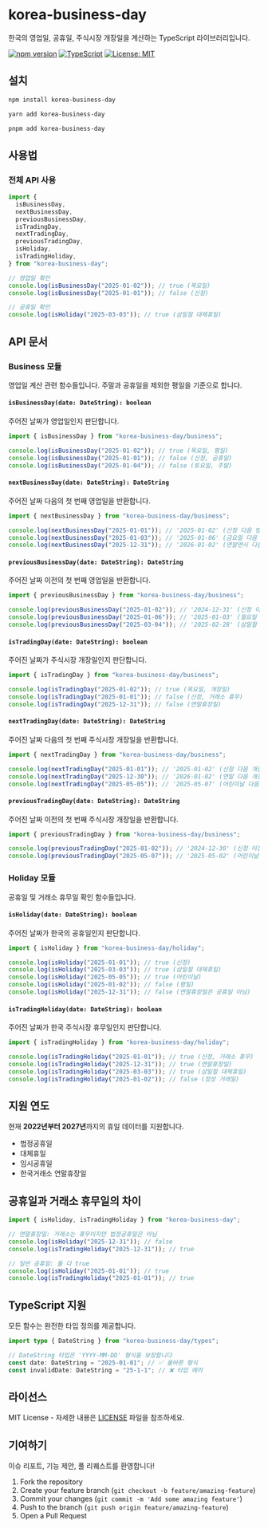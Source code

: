 # korea-business-day

한국의 영업일, 공휴일, 주식시장 개장일을 계산하는 TypeScript 라이브러리입니다.

[![npm version](https://badge.fury.io/js/korea-business-day.svg)](https://www.npmjs.com/package/korea-business-day)
[![TypeScript](https://img.shields.io/badge/TypeScript-Ready-blue.svg)](https://www.typescriptlang.org)
[![License: MIT](https://img.shields.io/badge/License-MIT-yellow.svg)](https://opensource.org/licenses/MIT)

## 설치

```bash
npm install korea-business-day
```

```bash
yarn add korea-business-day
```

```bash
pnpm add korea-business-day
```

## 사용법

### 전체 API 사용

```typescript
import {
  isBusinessDay,
  nextBusinessDay,
  previousBusinessDay,
  isTradingDay,
  nextTradingDay,
  previousTradingDay,
  isHoliday,
  isTradingHoliday,
} from "korea-business-day";

// 영업일 확인
console.log(isBusinessDay("2025-01-02")); // true (목요일)
console.log(isBusinessDay("2025-01-01")); // false (신정)

// 공휴일 확인
console.log(isHoliday("2025-03-03")); // true (삼일절 대체휴일)
```

## API 문서

### Business 모듈

영업일 계산 관련 함수들입니다. 주말과 공휴일을 제외한 평일을 기준으로 합니다.

#### `isBusinessDay(date: DateString): boolean`

주어진 날짜가 영업일인지 판단합니다.

```typescript
import { isBusinessDay } from "korea-business-day/business";

console.log(isBusinessDay("2025-01-02")); // true (목요일, 평일)
console.log(isBusinessDay("2025-01-01")); // false (신정, 공휴일)
console.log(isBusinessDay("2025-01-04")); // false (토요일, 주말)
```

#### `nextBusinessDay(date: DateString): DateString`

주어진 날짜 다음의 첫 번째 영업일을 반환합니다.

```typescript
import { nextBusinessDay } from "korea-business-day/business";

console.log(nextBusinessDay("2025-01-01")); // '2025-01-02' (신정 다음 영업일)
console.log(nextBusinessDay("2025-01-03")); // '2025-01-06' (금요일 다음 영업일은 월요일)
console.log(nextBusinessDay("2025-12-31")); // '2026-01-02' (연말연시 다음 영업일)
```

#### `previousBusinessDay(date: DateString): DateString`

주어진 날짜 이전의 첫 번째 영업일을 반환합니다.

```typescript
import { previousBusinessDay } from "korea-business-day/business";

console.log(previousBusinessDay("2025-01-02")); // '2024-12-31' (신정 이전 영업일)
console.log(previousBusinessDay("2025-01-06")); // '2025-01-03' (월요일 이전 영업일은 금요일)
console.log(previousBusinessDay("2025-03-04")); // '2025-02-28' (삼일절 대체휴일 이전 영업일)
```

#### `isTradingDay(date: DateString): boolean`

주어진 날짜가 주식시장 개장일인지 판단합니다.

```typescript
import { isTradingDay } from "korea-business-day/business";

console.log(isTradingDay("2025-01-02")); // true (목요일, 개장일)
console.log(isTradingDay("2025-01-01")); // false (신정, 거래소 휴무)
console.log(isTradingDay("2025-12-31")); // false (연말휴장일)
```

#### `nextTradingDay(date: DateString): DateString`

주어진 날짜 다음의 첫 번째 주식시장 개장일을 반환합니다.

```typescript
import { nextTradingDay } from "korea-business-day/business";

console.log(nextTradingDay("2025-01-01")); // '2025-01-02' (신정 다음 개장일)
console.log(nextTradingDay("2025-12-30")); // '2026-01-02' (연말 다음 개장일)
console.log(nextTradingDay("2025-05-05")); // '2025-05-07' (어린이날 다음 개장일)
```

#### `previousTradingDay(date: DateString): DateString`

주어진 날짜 이전의 첫 번째 주식시장 개장일을 반환합니다.

```typescript
import { previousTradingDay } from "korea-business-day/business";

console.log(previousTradingDay("2025-01-02")); // '2024-12-30' (신정 이전 개장일)
console.log(previousTradingDay("2025-05-07")); // '2025-05-02' (어린이날 연휴 이전 개장일)
```

### Holiday 모듈

공휴일 및 거래소 휴무일 확인 함수들입니다.

#### `isHoliday(date: DateString): boolean`

주어진 날짜가 한국의 공휴일인지 판단합니다.

```typescript
import { isHoliday } from "korea-business-day/holiday";

console.log(isHoliday("2025-01-01")); // true (신정)
console.log(isHoliday("2025-03-03")); // true (삼일절 대체휴일)
console.log(isHoliday("2025-05-05")); // true (어린이날)
console.log(isHoliday("2025-01-02")); // false (평일)
console.log(isHoliday("2025-12-31")); // false (연말휴장일은 공휴일 아님)
```

#### `isTradingHoliday(date: DateString): boolean`

주어진 날짜가 한국 주식시장 휴무일인지 판단합니다.

```typescript
import { isTradingHoliday } from "korea-business-day/holiday";

console.log(isTradingHoliday("2025-01-01")); // true (신정, 거래소 휴무)
console.log(isTradingHoliday("2025-12-31")); // true (연말휴장일)
console.log(isTradingHoliday("2025-03-03")); // true (삼일절 대체휴일)
console.log(isTradingHoliday("2025-01-02")); // false (정상 거래일)
```

## 지원 연도

현재 **2022년부터 2027년**까지의 휴일 데이터를 지원합니다.

- 법정공휴일
- 대체휴일
- 임시공휴일
- 한국거래소 연말휴장일

## 공휴일과 거래소 휴무일의 차이

```typescript
import { isHoliday, isTradingHoliday } from "korea-business-day";

// 연말휴장일: 거래소는 휴무이지만 법정공휴일은 아님
console.log(isHoliday("2025-12-31")); // false
console.log(isTradingHoliday("2025-12-31")); // true

// 일반 공휴일: 둘 다 true
console.log(isHoliday("2025-01-01")); // true
console.log(isTradingHoliday("2025-01-01")); // true
```

## TypeScript 지원

모든 함수는 완전한 타입 정의를 제공합니다.

```typescript
import type { DateString } from "korea-business-day/types";

// DateString 타입은 'YYYY-MM-DD' 형식을 보장합니다
const date: DateString = "2025-01-01"; // ✅ 올바른 형식
const invalidDate: DateString = "25-1-1"; // ❌ 타입 에러
```

## 라이선스

MIT License - 자세한 내용은 [LICENSE](LICENSE) 파일을 참조하세요.

## 기여하기

이슈 리포트, 기능 제안, 풀 리퀘스트를 환영합니다!

1. Fork the repository
2. Create your feature branch (`git checkout -b feature/amazing-feature`)
3. Commit your changes (`git commit -m 'Add some amazing feature'`)
4. Push to the branch (`git push origin feature/amazing-feature`)
5. Open a Pull Request
